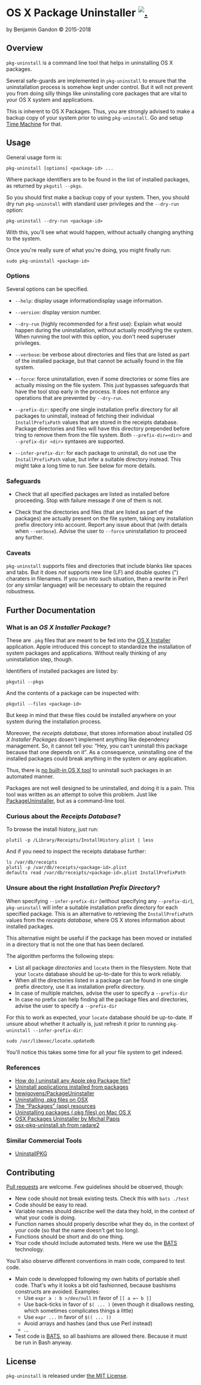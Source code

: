 OS X Package Uninstaller [![.](http://gaproxy.gstack.io/UA-68445280-1/bgandon/pkg-uninstall/readme?pixel&dh=github.com)](https://github.com/gstackio/ga-beacon)
========================

by Benjamin Gandon © 2015-2018


Overview
--------

`pkg-uninstall` is a command line tool that helps in uninstalling OS X
packages.

Several safe-guards are implemented in `pkg-uninstall` to ensure that
the uninstallation process is somehow kept under control. But it will
not prevent you from doing silly things like uninstalling core
packages that are vital to your OS X system and applications.

This is inherent to OS X Packages. Thus, you are strongly advised to
make a backup copy of your system prior to using `pkg-uninstall`. Go
and setup [Time Machine](https://support.apple.com/HT201250) for that.


Usage
-----

General usage form is:

    pkg-uninstall [options] <package-id> ...

Where package identifiers are to be found in the list of installed
packages, as returned by `pkgutil --pkgs`.

So you should first make a backup copy of your system. Then, you
should dry run `pkg-uninstall` with standard user privileges and the
`--dry-run` option:

    pkg-uninstall --dry-run <package-id>

With this, you'll see what would happen, without actually changing
anything to the system.

Once you're really sure of what you're doing, you might finally run:

    sudo pkg-uninstall <package-id>


### Options

Several options can be specified.

* `--help`: display usage informationdisplay usage information.

* `--version`: display version number.

* `--dry-run` (highly recommended for a first use): Explain what would
  happen during the uninstallation, without actually modifying the
  system. When running the tool with this option, you don't need
  superuser privileges.

* `--verbose`: be verbose about directories and files that are listed
  as part of the installed package, but that cannot be actually found
  in the file system.

* `--force`: force uninstallation, even if some directories or some
  files are actually missing on the file system. This just bypasses
  safeguards that have the tool stop early in the process. It does not
  enforce any operations that are prevented by `--dry-run`.

* `--prefix-dir`: specify one single installation prefix directory for
  all packages to uninstall, instead of fetching their individual
  `InstallPrefixPath` values that are stored in the receipts
  database. Package directories and files will have this directory
  prepended before tring to remove them from the file system. Both
  `--prefix-dir=<dir>` and `--prefix-dir <dir>` syntaxes are
  supported.

* `--infer-prefix-dir`: for each package to uninstall, do not use the
  `InstallPrefixPath` value, but infer a suitable directory
  instead. This might take a long time to run. See below for more
  details.


### Safeguards

* Check that all specified packages are listed as installed before
  proceeding. Stop with failure message if one of them is not.

* Check that the directories and files (that are listed as part of the
  packages) are actually present on the file system, taking any
  installation prefix directory into account. Report any issue about
  that (with details when `--verbose`). Advise the user to `--force`
  uninstallation to proceed any further.


### Caveats

`pkg-uninstall` supports files and directories that include blanks
like spaces and tabs. But it does *not* supports new line (LF) and
double quotes (") charaters in filenames. If you run into such
situation, then a rewrite in Perl (or any similar language) will be
necessary to obtain the required robustness.


Further Documentation
---------------------

### What is an *OS X Installer Package*?

These are `.pkg` files that are meant to be fed into the
[OS X Installer](https://en.wikipedia.org/wiki/Installer_(OS_X))
application. Apple introduced this concept to standardize the
installation of system packages and applications. Without really
thinking of any uninstallation step, though.

Identifiers of installed packages are listed by:

    pkgutil --pkgs

And the contents of a package can be inspected with:

    pkgutil --files <package-id>

But keep in mind that these files could be installed anywhere on your
system during the installation process.

Moreover, the *receipts database*, that stores information about
installed *OS X Installer Packages* dosen't implement anything like
dependency management. So, it cannot tell you: “Hey, you can't
uninstall this package because that one depends on it”. As a
consequence, uninstalling one of the installed packages could break
anything in the system or any application.

Thus, there is
[no built-in OS X tool](http://superuser.com/q/36567) to uninstall
such packages in an automated manner.

Packages are not well designed to be uninstalled, and doing it is a
pain. This tool was written as an attempt to solve this problem. Just
like
[PackageUninstaller](https://github.com/hewigovens/PackageUninstaller),
but as a command-line tool.


### Curious about the *Receipts Database*?

To browse the install history, just run:

    plutil -p /Library/Receipts/InstallHistory.plist | less

And if you need to inspect the receipts database further:

    ls /var/db/receipts
    plutil -p /var/db/receipts/<package-id>.plist
    defaults read /var/db/receipts/<package-id>.plist InstallPrefixPath


### Unsure about the right *Installation Prefix Directory*?

When specifying `--infer-prefix-dir` (without specifying any
`--prefix-dir`), `pkg-uninstall` will infer a suitable installation
prefix directory for each specified package. This is an alternative to
retrieving the `InstallPrefixPath` values from the *receipts
database*, where OS X stores information about installed packages.

This alternative might be useful if the package has been moved or
installed in a directory that is not the one that has been declared.

The algorithm performs the following steps:

* List all package *directories* and `locate` them in the
  filesystem. Note that your `locate` database should be up-to-date
  for this to work reliably.
* When all the directories listed in a package can be found in one
  single prefix directory, use it as installation prefix directory.
* In case of multiple matches, advise the user to specify a
  `--prefix-dir`
* In case no prefix can help finding all the package files and
  directories, advise the user to specify a `--prefix-dir`

For this to work as expected, your `locate` database should be
up-to-date. If unsure about whether it actually is, just refresh it
prior to running `pkg-uninstall --infer-prefix-dir`:

    sudo /usr/libexec/locate.updatedb

You'll notice this takes some time for all your file system to get
indexed.


### References

* [How do I uninstall any Apple pkg Package file?](http://superuser.com/q/36567)
* [Uninstall applications installed from packages](http://hints.macworld.com/article.php?story=20100107090139622)
* [hewigovens/PackageUninstaller](https://github.com/hewigovens/PackageUninstaller)
* [Uninstalling .pkg files on OSX](http://en.newinstance.it/2010/04/21/uninstalling-pkg-files-on-osx/)
* [The “Packages” (app) resources](http://s.sudre.free.fr/Software/Packages/resources.html)
* [Uninstalling packages (.pkg files) on Mac OS X](https://wincent.com/wiki/Uninstalling_packages_%28.pkg_files%29_on_Mac_OS_X)
* [OSX Packages Uninstaller by Michal Papis](https://github.com/mpapis/pkg_uninstaller)
* [osx-pkg-uninstall.sh from radare2](https://github.com/radare/radare2/blob/master/sys/osx-pkg-uninstall.sh)

### Similar Commercial Tools

* [UninstallPKG](https://www.corecode.at/uninstallpkg/)


Contributing
------------

[Pull requests](http://help.github.com/send-pull-requests) are
welcome. Few guidelines should be observed, though:

- New code should not break existing tests. Check this with `bats ./test`
- Code should be easy to read.
- Variable names should describe well the data they hold, in the context of
  what your code is doing.
- Function names should properly describe what they do, in the context of your
  code (so that the name doesn't get too long).
- Functions should be short and do one thing.
- Your code should include automated tests. Here we use the
  [BATS][] technology.

You'll also observe different conventions in main code, compared to
test code.

- Main code is developped following my own habits of portable shell
  code. That's why it looks a bit old fashionned, because bashisms
  constructs are avoided. Examples:
    * Use `expr a : b >/dev/null` in favor of `[[ a =~ b ]]`
    * Use back-ticks in favor of `$( ... )` (even though it disallows
      nesting, which sometimes complicates things a little)
    * Use `expr ...` in favor of `$(( ... ))`
    * Avoid arrays and hashes (and thus use Perl instead)
    * ...
- Test code is [BATS][], so all bashisms are allowed there. Because it
  must be run in Bash anyway.


License
-------

`pkg-uninstall` is released under [the MIT License](LICENSE.txt).

[BATS]: https://github.com/sstephenson/bats

<!--
# Local Variables:
# indent-tabs-mode: nil
# End:
-->
